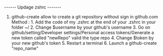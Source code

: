 ------ Updage zshrc -------

1. github-create
	allow to create a git repository without sign in github.com
	Method :
		1. Add the code of my .zshrc at the end of your .zshrc in your folder ~/
		2. Change $username by your github's username
		3. Go on github/setting/Developer settings/Personal access tokens/Generate a new token called "newRepo" valid the type repo
		4. Change $token by your new github's token
		5. Restart a terminal
		6. Launch a github-create "repo_name"
